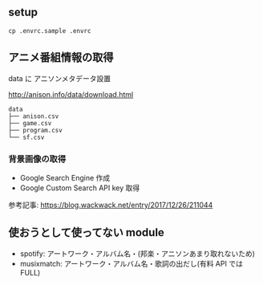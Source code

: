 ## setup

```
cp .envrc.sample .envrc
```

## アニメ番組情報の取得

data に アニソンメタデータ設置

http://anison.info/data/download.html

```
data
├── anison.csv
├── game.csv
├── program.csv
└── sf.csv
```

### 背景画像の取得

- Google Search Engine 作成
- Google Custom Search API key 取得

参考記事: https://blog.wackwack.net/entry/2017/12/26/211044

## 使おうとして使ってない module

- spotify: アートワーク・アルバム名・(邦楽・アニソンあまり取れないため)
- musixmatch: アートワーク・アルバム名・歌詞の出だし(有料 API では FULL)
